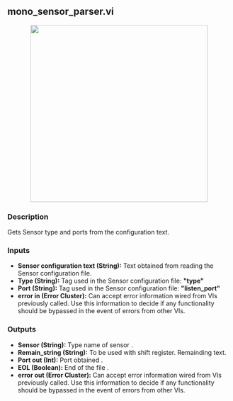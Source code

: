 ## mono_sensor_parser.vi
<p align="center">
<img src="https://github.com/monoDriveIO/client/raw/master/WikiPhotos/LV_client/utilities/mono__sensor__parserc.png" width="400"  />
</p>

### Description 
Gets Sensor type and ports from the configuration text.

### Inputs

- **Sensor configuration text (String):** Text obtained from reading the Sensor configuration file.
- **Type (String):** Tag used in the Sensor configuration file: **"type"**
- **Port (String):** Tag used in the Sensor configuration file: **"listen_port"**
- **error in (Error Cluster):** Can accept error information wired from VIs previously called. Use this information to decide if any functionality should be bypassed in the event of errors from other VIs.


### Outputs

- **Sensor (String):** Type name of sensor  .
- **Remain_string (String):** To be used with shift register. Remainding text.
- **Port out (Int):** Port obtained .
- **EOL (Boolean):** End of the file .
- **error out (Error Cluster):** Can accept error information wired from VIs previously called. Use this information to decide if any functionality should be bypassed in the event of errors from other VIs.
